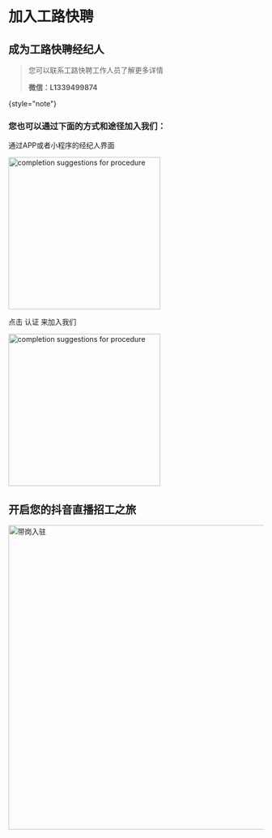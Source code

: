 # 加入工路快聘

## 成为工路快聘经纪人

>您可以联系工路快聘工作人员了解更多详情
>
> **微信：L1339499874**
> 
{style="note"}

### 您也可以通过下面的方式和途径加入我们：

<procedure title="加入工路快聘" id="inject-a-procedure">
    <step>
        <p>通过APP或者小程序的经纪人界面</p>
        <img src="jingjirenRZ1.jpg" alt="completion suggestions for procedure" height="300" border-effect="line"/>
    </step>
    <step>
        <p>点击 <shortcut>认证</shortcut> 来加入我们</p>
        <img src="jingjirenRZ2.jpg" alt="completion suggestions for procedure" height="300" border-effect="line"/>
    </step>
</procedure>

## 开启您的抖音直播招工之旅

<img src="直播带岗入驻.png" alt="带岗入驻" height="600"/>
